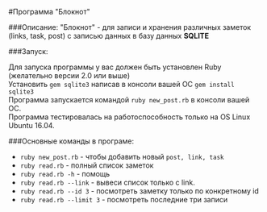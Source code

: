 #Программа "Блокнот"

###Описание:
"Блокнот" - для записи и хранения различных заметок (links, task, post) с записью данных в базу данных **SQLITE**

###Запуск:

Для запуска программы у вас должен быть установлен Ruby (желательно версии 2.0 или выше)  
Установить `gem sqlite3` написав в консоли вашей ОС `gem install sqlite3`  
Программа запускается командой `ruby new_post.rb` в консоли вашей ОС.  
Программа тестировалась на работоспособность только на OS Linux Ubuntu 16.04.

###Основные команды в програме:
- `ruby new_post.rb` - чтобы добавить новый `post, link, task`  
- `ruby read.rb` - полный список заметок  
- `ruby read.rb -h` - помощь
- `ruby read.rb --link` - вывеси список только с link.
- `ruby read.rb --id 3` - посмотреть заметку только по конкретному id
- `ruby read.rb --limit 3` - посмотреть последние три записи
